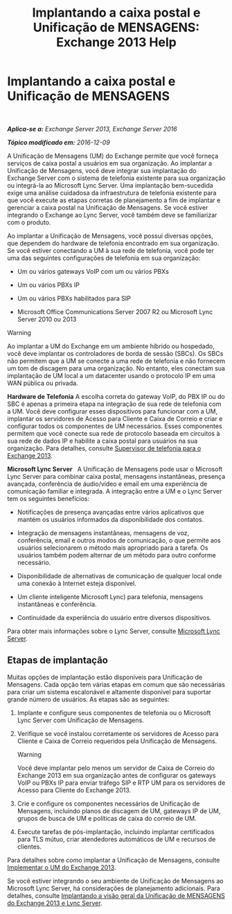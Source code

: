 ﻿---
title: 'Implantando a caixa postal e Unificação de MENSAGENS: Exchange 2013 Help'
TOCTitle: Implantando a caixa postal e Unificação de MENSAGENS
ms:assetid: 3df61b62-a1e4-41fb-969c-319189ae4e42
ms:mtpsurl: https://technet.microsoft.com/pt-br/library/JJ673519(v=EXCHG.150)
ms:contentKeyID: 50485412
ms.date: 05/22/2018
mtps_version: v=EXCHG.150
ms.translationtype: MT
---

# Implantando a caixa postal e Unificação de MENSAGENS

 

_**Aplica-se a:** Exchange Server 2013, Exchange Server 2016_

_**Tópico modificado em:** 2016-12-09_

A Unificação de Mensagens (UM) do Exchange permite que você forneça serviços de caixa postal a usuários em sua organização. Ao implantar a Unificação de Mensagens, você deve integrar sua implantação do Exchange Server com o sistema de telefonia existente para sua organização ou integrá-la ao Microsoft Lync Server. Uma implantação bem-sucedida exige uma análise cuidadosa da infraestrutura de telefonia existente para que você execute as etapas corretas de planejamento a fim de implantar e gerenciar a caixa postal na Unificação de Mensagens. Se você estiver integrando o Exchange ao Lync Server, você também deve se familiarizar com o produto.

Ao implantar a Unificação de Mensagens, você possui diversas opções, que dependem do hardware de telefonia encontrado em sua organização. Se você estiver conectando a UM à sua rede de telefonia, você pode ter uma das seguintes configurações de telefonia em sua organização:

  - Um ou vários gateways VoIP com um ou vários PBXs

  - Um ou vários PBXs IP

  - Um ou vários PBXs habilitados para SIP

  - Microsoft Office Communications Server 2007 R2 ou Microsoft Lync Server 2010 ou 2013


> [!WARNING]
> Ao implantar a UM do Exchange em um ambiente híbrido ou hospedado, você deve implantar os controladores de borda de sessão (SBCs). Os SBCs não permitem que a UM se conecte a uma rede de telefonia e não fornecem um tom de discagem para uma organização. No entanto, eles conectam sua implantação de UM local a um datacenter usando o protocolo IP em uma WAN pública ou privada.



**Hardware de Telefonia** A escolha correta do gateway VoIP, do PBX IP ou do SBC é apenas a primeira etapa na integração de sua rede de telefonia com a UM. Você deve configurar esses dispositivos para funcionar com a UM, implantar os servidores de Acesso para Cliente e Caixa de Correio e criar e configurar todos os componentes de UM necessários. Esses componentes permitem que você conecte sua rede de protocolo baseada em circuitos à sua rede de dados IP e habilite a caixa postal para usuários na sua organização. Para detalhes, consulte [Supervisor de telefonia para o Exchange 2013](https://docs.microsoft.com/pt-br/exchange/voice-mail-unified-messaging/telephone-system-integration-with-um/telephony-advisor-for-exchange-2013).

**Microsoft Lync Server**   A Unificação de Mensagens pode usar o Microsoft Lync Server para combinar caixa postal, mensagens instantâneas, presença avançada, conferência de áudio/vídeo e email em uma experiência de comunicação familiar e integrada. A integração entre a UM e o Lync Server tem os seguintes benefícios:

  - Notificações de presença avançadas entre vários aplicativos que mantém os usuários informados da disponibilidade dos contatos.

  - Integração de mensagens instantâneas, mensagens de voz, conferência, email e outros modos de comunicação, o que permite aos usuários selecionarem o método mais apropriado para a tarefa. Os usuários também podem alternar de um método para outro conforme necessário.

  - Disponibilidade de alternativas de comunicação de qualquer local onde uma conexão à Internet esteja disponível.

  - Um cliente inteligente Microsoft Lync) para telefonia, mensagens instantâneas e conferência.

  - Continuidade da experiência do usuário entre diversos dispositivos.

Para obter mais informações sobre o Lync Server, consulte [Microsoft Lync Server](https://go.microsoft.com/fwlink/p/?linkid=265752).

## Etapas de implantação

Muitas opções de implantação estão disponíveis para Unificação de Mensagens. Cada opção tem várias etapas em comum que são necessárias para criar um sistema escalonável e altamente disponível para suportar grande número de usuários. As etapas são as seguintes:

1.  Implante e configure seus componentes de telefonia ou o Microsoft Lync Server com Unificação de Mensagens.

2.  Verifique se você instalou corretamente os servidores de Acesso para Cliente e Caixa de Correio requeridos pela Unificação de Mensagens.
    

    > [!WARNING]
    > Você deve implantar pelo menos um servidor de Caixa de Correio do Exchange 2013 em sua organização antes de configurar os gateways VoIP ou PBXs IP para enviar tráfego SIP e RTP UM para os servidores de Acesso para Cliente do Exchange 2013.



3.  Crie e configure os componentes necessários de Unificação de Mensagens, incluindo planos de discagem de UM, gateways IP de UM, grupos de busca de UM e políticas de caixa do correio de UM.

4.  Execute tarefas de pós-implantação, incluindo implantar certificados para TLS mútuo, criar atendedores automáticos de UM e recursos de clientes.

Para detalhes sobre como implantar a Unificação de Mensagens, consulte [Implementar o UM do Exchange 2013](deploy-exchange-2013-um-exchange-2013-help.md).

Se você estiver integrando o seu ambiente de Unificação de Mensagens ao Microsoft Lync Server, há considerações de planejamento adicionais. Para detalhes, consulte [Implantando a visão geral da Unificação de MENSAGENS do Exchange 2013 e Lync Server](deploying-exchange-2013-um-and-lync-server-overview-exchange-2013-help.md).

